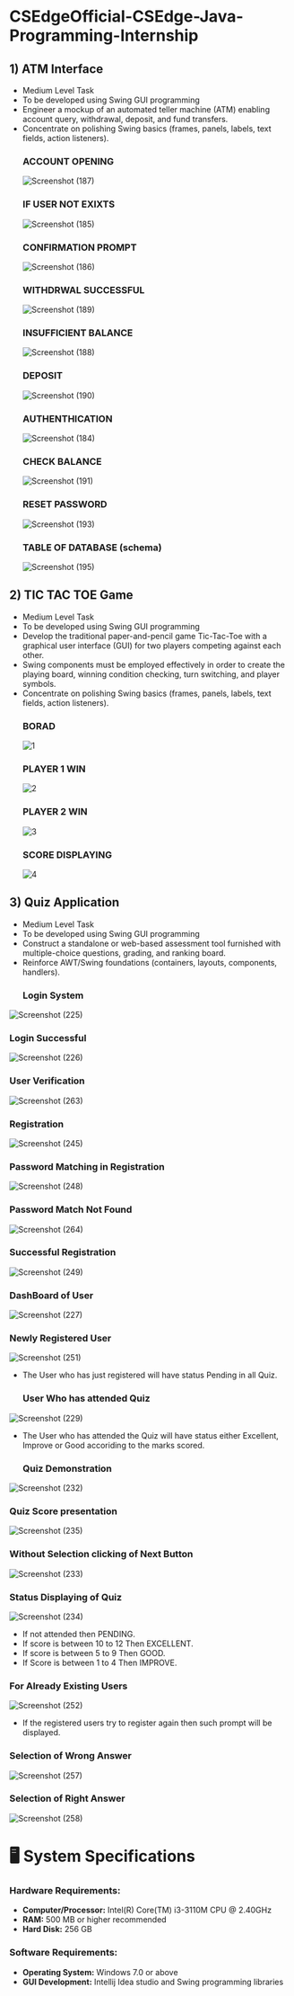 # CSEdgeOfficial-CSEdge-Java-Programming-Internship      
## 1) ATM Interface 
  - Medium Level Task 
  - To be developed using Swing GUI programming
  - Engineer a mockup of an automated teller machine (ATM) enabling account query, withdrawal, deposit, and fund transfers.
  - Concentrate on polishing Swing basics (frames, panels, labels, text fields, action listeners).
      ### ACCOUNT OPENING
      ![Screenshot (187)](https://github.com/hemnaik/CSEdgeOfficial-CSEdge-Java-Programming-Internship/assets/142394510/61b62efa-9eae-4aa8-87e9-42be4c353aa0)
      ### IF USER NOT EXIXTS
      ![Screenshot (185)](https://github.com/user-attachments/assets/fae7b748-99c9-42a3-ac9a-36e02db068a2)
      ### CONFIRMATION PROMPT
      ![Screenshot (186)](https://github.com/user-attachments/assets/d43f7eb6-aa6e-46d5-837d-c5892d106229)
      ### WITHDRWAL SUCCESSFUL
      ![Screenshot (189)](https://github.com/hemnaik/CSEdgeOfficial-CSEdge-Java-Programming-Internship/assets/142394510/666f8434-01bb-4d07-b10d-f4fc55264539)
      ### INSUFFICIENT BALANCE
      ![Screenshot (188)](https://github.com/user-attachments/assets/8e78ffc4-d2f9-4871-b546-e383f73ed4ff)
      ### DEPOSIT
      ![Screenshot (190)](https://github.com/hemnaik/CSEdgeOfficial-CSEdge-Java-Programming-Internship/assets/142394510/bdc2b6f1-4aa6-46c1-9fb0-a0596d33cbea)
      ### AUTHENTHICATION
      ![Screenshot (184)](https://github.com/hemnaik/CSEdgeOfficial-CSEdge-Java-Programming-Internship/assets/142394510/3c313fbd-1979-4b08-881b-e35a787a7375)
      ### CHECK BALANCE
      ![Screenshot (191)](https://github.com/hemnaik/CSEdgeOfficial-CSEdge-Java-Programming-Internship/assets/142394510/8ac8d2c9-6b89-4e52-a145-19f287f899e6)
      ### RESET PASSWORD
      ![Screenshot (193)](https://github.com/hemnaik/CSEdgeOfficial-CSEdge-Java-Programming-Internship/assets/142394510/a066afc5-44e2-45ee-b1c8-f4c38d562a3c)
      ### TABLE OF DATABASE (schema)
      ![Screenshot (195)](https://github.com/hemnaik/CSEdgeOfficial-CSEdge-Java-Programming-Internship/assets/142394510/851d17c4-034c-4e08-8c9b-04199ac991b4)

## 2) TIC TAC TOE Game
  - Medium Level Task 
  - To be developed using Swing GUI programming
  - Develop the traditional paper-and-pencil game Tic-Tac-Toe with a graphical user interface (GUI) for two players competing against each other.
  - Swing components must be employed effectively in order to create the playing board, winning condition checking, turn switching, and player symbols. 
  - Concentrate on polishing Swing basics (frames, panels, labels, text fields, action listeners).
     ### BORAD
    ![1](https://github.com/hemnaik/CSEdgeOfficial-CSEdge-Java-Programming-Internship/assets/142394510/11750760-fc4b-4ba8-8fa1-19040593544e)
     ### PLAYER 1 WIN
    ![2](https://github.com/hemnaik/CSEdgeOfficial-CSEdge-Java-Programming-Internship/assets/142394510/9c9faa1a-0975-4c2a-8952-2dc46ffc1556)
     ### PLAYER 2 WIN
    ![3](https://github.com/hemnaik/CSEdgeOfficial-CSEdge-Java-Programming-Internship/assets/142394510/dbf04726-772a-44c6-8f86-8dc85e0550a9)
     ### SCORE DISPLAYING
    ![4](https://github.com/hemnaik/CSEdgeOfficial-CSEdge-Java-Programming-Internship/assets/142394510/fd61e7db-d4eb-4cbe-baf5-d46b87830077)
    
## 3) Quiz Application
  - Medium Level Task 
  - To be developed using Swing GUI programming
  - Construct a standalone or web-based assessment tool furnished with multiple-choice questions, grading, and ranking board.
  - Reinforce AWT/Swing foundations (containers, layouts, components, handlers).
     ### Login System 
  ![Screenshot (225)](https://github.com/user-attachments/assets/8dce2fcf-029d-475a-94de-140c5e93f7d8)
   ### Login Successful 
  ![Screenshot (226)](https://github.com/user-attachments/assets/9443b2a7-0a39-4443-b6e4-e8a5e1d2b24b)
  ### User Verification 
  ![Screenshot (263)](https://github.com/user-attachments/assets/50714eaf-ad38-48dd-8086-84140570b1c3)
  ### Registration
  ![Screenshot (245)](https://github.com/user-attachments/assets/3ecaccc8-521e-494a-a17a-94d645db26bd)
   ### Password Matching in Registration
  ![Screenshot (248)](https://github.com/user-attachments/assets/bc7969c2-4981-4e9d-9528-83e0b4f69fb3)
   ### Password Match Not Found
  ![Screenshot (264)](https://github.com/user-attachments/assets/9cb86535-9345-48e0-834b-e8ebee44807e)
   ### Successful Registration 
  ![Screenshot (249)](https://github.com/user-attachments/assets/8a8a0bb9-3077-4297-8503-c783a935b082)
   ### DashBoard of User 
  ![Screenshot (227)](https://github.com/user-attachments/assets/e0ac5282-d2e3-4115-bc30-f6bd7c777f09)
   ### Newly Registered User 
  ![Screenshot (251)](https://github.com/user-attachments/assets/85cb0eca-9e3f-40c2-bff9-23dc785d3fef)
  - The User who has just registered will have status Pending in all Quiz.
    ### User Who has attended Quiz
  ![Screenshot (229)](https://github.com/user-attachments/assets/ef97b87b-47b4-40b9-a57a-c053fd8a31af)
  - The User who has attended the Quiz will have status either Excellent, Improve or Good accoriding to the marks scored.
    ### Quiz Demonstration
   ![Screenshot (232)](https://github.com/user-attachments/assets/26dccb1d-c5c5-4161-8c41-713334d36668)
  ### Quiz Score presentation 
   ![Screenshot (235)](https://github.com/user-attachments/assets/0ac4c7b9-4575-4c26-a104-25be8ea7b88e)
  ### Without Selection clicking of Next Button
   ![Screenshot (233)](https://github.com/user-attachments/assets/fa01d892-7d1c-4f4a-8b06-8963b8becee8)
   ### Status Displaying of Quiz 
   ![Screenshot (234)](https://github.com/user-attachments/assets/44fd8d75-a6bf-47bc-be16-07dbe1db0f36)
   - If not attended then PENDING.
   - If score is between 10 to 12 Then EXCELLENT.
   - If score is between 5 to 9 Then GOOD.
   - If Score is between 1 to 4 Then IMPROVE.
   ### For Already Existing Users
   ![Screenshot (252)](https://github.com/user-attachments/assets/d4f57e70-013e-4813-9382-94a8f9260ff5)
   - If the registered users try to register again then such prompt will be displayed.
  ### Selection of Wrong Answer
   ![Screenshot (257)](https://github.com/user-attachments/assets/bd69a0b6-2fb9-49d9-b0bd-5ce9f8caca8f)
   ### Selection of Right Answer
   ![Screenshot (258)](https://github.com/user-attachments/assets/b83d8bea-7f2d-4f1b-9b77-e322535c0938)

     
# 🖥️ System Specifications

### Hardware Requirements:
- **Computer/Processor:** Intel(R) Core(TM) i3-3110M CPU @ 2.40GHz
- **RAM:** 500 MB or higher recommended
- **Hard Disk:** 256 GB

### Software Requirements:
- **Operating System:** Windows 7.0 or above
- **GUI Development:** Intellij Idea studio and Swing programming libraries 
